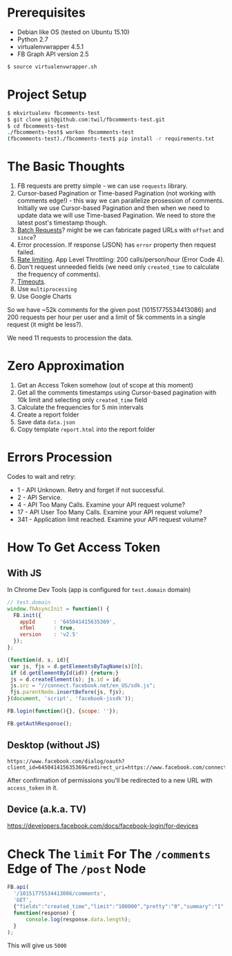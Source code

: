 
Prerequisites
=============

* Debian like OS (tested on Ubuntu 15.10)
* Python 2.7
* virtualenvwrapper 4.5.1
* FB Graph API version 2.5

```bash
$ source virtualenvwrapper.sh
```


Project Setup
=============

```bash
$ mkvirtualenv fbcomments-test
$ git clone git@github.com:twil/fbcomments-test.git
$ cd fbcomments-test
./fbcomments-test$ workon fbcomments-test
(fbcomments-test)./fbcomments-test$ pip install -r requirements.txt
```


The Basic Thoughts
==================

1. FB requests are pretty simple - we can use `requests` library.
1. Cursor-based Pagination or Time-based Pagination (not working with comments edge!) - this way we can parallelize prosession of comments. Initially we use Cursor-based Pagination and then when we need to update data we will use Time-based Pagination. We need to store the latest post's timestamp though.
1. [Batch Requests](https://developers.facebook.com/docs/graph-api/making-multiple-requests)? might be we can fabricate paged URLs with `offset` and `since`?
1. Error procession. If response (JSON) has `error` property then request failed.
1. [Rate limiting](https://developers.facebook.com/docs/graph-api/advanced/rate-limiting). App Level Throttling: 200 calls/person/hour (Error Code 4).
1. Don't request unneeded fields (we need only `created_time` to calculate the frequency of comments).
1. [Timeouts](https://developers.facebook.com/docs/graph-api/making-multiple-requests#timeouts).
1. Use `multiprocessing`
1. Use Google Charts

So we have ~52k comments for the given post (10151775534413086) and 200 requests per hour per user and a limit of 5k comments in a single request (it might be less?).

We need 11 requests to procession the data.


Zero Approximation
==================

1. Get an Access Token somehow (out of scope at this moment)
1. Get all the comments timestamps using Cursor-based pagination with 10k limit and selecting only `created_time` field
1. Calculate the frequencies for 5 min intervals
1. Create a report folder
1. Save data `data.json`
1. Copy template `report.html` into the report folder


Errors Procession
=================

Codes to wait and retry:
* 1 - API Unknown. Retry and forget if not successful.
* 2 - API Service.
* 4 - API Too Many Calls. Examine your API request volume?
* 17 - API User Too Many Calls. Examine your API request volume?
* 341 - Application limit reached. Examine your API request volume?


How To Get Access Token
=======================

With JS
-------

In Chrome Dev Tools (app is configured for `test.domain` domain)

```javascript
// test.domain
window.fbAsyncInit = function() {
  FB.init({
    appId      : '645041415635369',
    xfbml      : true,
    version    : 'v2.5'
  });
};

(function(d, s, id){
 var js, fjs = d.getElementsByTagName(s)[0];
 if (d.getElementById(id)) {return;}
 js = d.createElement(s); js.id = id;
 js.src = "//connect.facebook.net/en_US/sdk.js";
 fjs.parentNode.insertBefore(js, fjs);
}(document, 'script', 'facebook-jssdk'));

FB.login(function(){}, {scope: ''});

FB.getAuthResponse();
```

Desktop (without JS)
--------------------

```
https://www.facebook.com/dialog/oauth?client_id=645041415635369&redirect_uri=https://www.facebook.com/connect/login_success.html&response_type=token
```

After confirmation of permissions you'll be redirected to a new URL with `access_token` in it.

Device (a.k.a. TV)
------------------

https://developers.facebook.com/docs/facebook-login/for-devices



Check The `limit` For The `/comments` Edge of The `/post` Node
==============================================================


```javascript
FB.api(
  '/10151775534413086/comments',
  'GET',
  {"fields":"created_time","limit":"100000","pretty":"0","summary":"1","filter":"stream"},
  function(response) {
      console.log(response.data.length);
  }
);
```

This will give us `5000`
